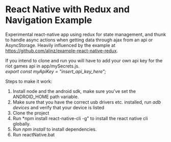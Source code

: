 # React Native with Redux and Navigation Example

Experimental react-native app using redux for state management, and thunk to handle async actions when getting data through ajax from an api or AsyncStorage. Heavily influenced by the example at https://github.com/alinz/example-react-native-redux.

If you intend to clone and run you will have to add your own api key for the riot games api in app/mySecrets.js.<br />*export const myApiKey = "insert_api_key_here";*

Steps to make it work:
1. Install node and the android sdk, make sure you've set the ANDROID_HOME path variable.
2. Make sure that you have the correct usb drivers etc. installed, run *adb devices* and verify that your device is listed
3. Clone the project
4. Run *npm install react-native-cli -g" to install the react native cli globally.
5. Run *npm install* to install dependencies.
6. Run reactNative.bat